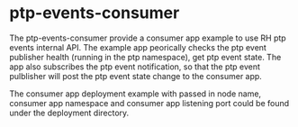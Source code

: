 # ptp-events-consumer
  The ptp-events-consumer provide a consumer app example to use RH ptp events internal API. The example app peorically checks the ptp event publisher health (running in the ptp namespace), get ptp event state. The app also subscribes the ptp event notification, so that the ptp event pulblisher will post the ptp event state change to the consumer app.
  
  The consumer app deployment example with passed in node name, consumer app namespace and consumer app listening port could be found under the deployment directory. 
